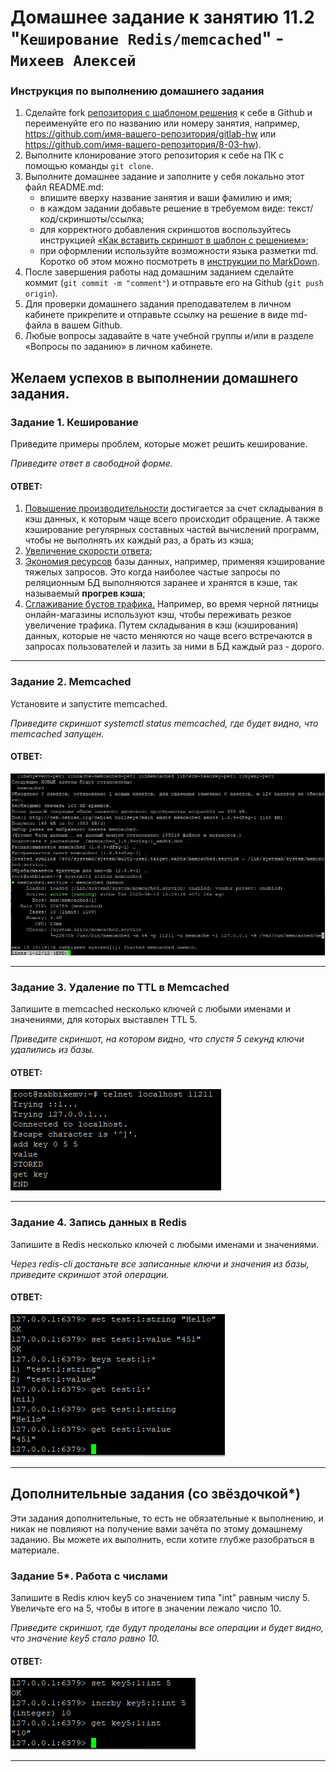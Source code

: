 # Домашнее задание к занятию 11.2 "`Кеширование Redis/memcached`" - `Михеев Алексей`

### Инструкция по выполнению домашнего задания

1. Сделайте fork [репозитория c шаблоном решения](https://github.com/netology-code/sys-pattern-homework) к себе в Github и переименуйте его по названию или номеру занятия, например, https://github.com/имя-вашего-репозитория/gitlab-hw или https://github.com/имя-вашего-репозитория/8-03-hw).
2. Выполните клонирование этого репозитория к себе на ПК с помощью команды `git clone`.
3. Выполните домашнее задание и заполните у себя локально этот файл README.md:
   - впишите вверху название занятия и ваши фамилию и имя;
   - в каждом задании добавьте решение в требуемом виде: текст/код/скриншоты/ссылка;
   - для корректного добавления скриншотов воспользуйтесь инструкцией [«Как вставить скриншот в шаблон с решением»](https://github.com/netology-code/sys-pattern-homework/blob/main/screen-instruction.md);
   - при оформлении используйте возможности языка разметки md. Коротко об этом можно посмотреть в [инструкции по MarkDown](https://github.com/netology-code/sys-pattern-homework/blob/main/md-instruction.md).
4. После завершения работы над домашним заданием сделайте коммит (`git commit -m "comment"`) и отправьте его на Github (`git push origin`).
5. Для проверки домашнего задания преподавателем в личном кабинете прикрепите и отправьте ссылку на решение в виде md-файла в вашем Github.
6. Любые вопросы задавайте в чате учебной группы и/или в разделе «Вопросы по заданию» в личном кабинете.

Желаем успехов в выполнении домашнего задания.
---

### Задание 1. Кеширование 

Приведите примеры проблем, которые может решить кеширование. 

*Приведите ответ в свободной форме.*

#### ОТВЕТ:

1. <ins>Повышение производительности</ins> достигается за счет складывания в кэш данных, к которым чаще всего происходит обращение. А также кэширование регулярных составных частей вычислений программ, чтобы не выполнять их каждый раз, а брать из кэша;
2. <ins>Увеличение скорости ответа</ins>;
3. <ins>Экономия ресурсов</ins> базы данных, например, применяя кэширование тяжелых запросов. Это когда наиболее частые запросы по реляционным БД выполняются заранее и хранятся в кэше, так называемый **прогрев кэша**;
4. <ins>Сглаживание бустов трафика.</ins> Например, во время черной пятницы онлайн-магазины используют кэш, чтобы переживать резкое увеличение трафика. Путем складывания в кэш (кэширования) данных, которые не часто меняются но чаще всего встречаются в запросах пользователей и лазить за ними в БД каждый раз - дорого.

---
### Задание 2. Memcached

Установите и запустите memcached.

*Приведите скриншот systemctl status memcached, где будет видно, что memcached запущен.*

#### ОТВЕТ:

![Скриншот-1](https://github.com/Alm798/11-02/blob/main/img/11.02_1.jpg)

---
### Задание 3. Удаление по TTL в Memcached

Запишите в memcached несколько ключей с любыми именами и значениями, для которых выставлен TTL 5. 

*Приведите скриншот, на котором видно, что спустя 5 секунд ключи удалились из базы.*

#### ОТВЕТ:

![Скриншот-2](https://github.com/Alm798/11-02/blob/main/img/11.02_2.png)

---
### Задание 4. Запись данных в Redis

Запишите в Redis несколько ключей с любыми именами и значениями. 

*Через redis-cli достаньте все записанные ключи и значения из базы, приведите скриншот этой операции.*

#### ОТВЕТ:

![Скриншот-3](https://github.com/Alm798/11-02/blob/main/img/11.02_3.png)

---
## Дополнительные задания (со звёздочкой*)
Эти задания дополнительные, то есть не обязательные к выполнению, и никак не повлияют на получение вами зачёта по этому домашнему заданию. Вы можете их выполнить, если хотите глубже разобраться в материале.

### Задание 5*. Работа с числами 

Запишите в Redis ключ key5 со значением типа "int" равным числу 5. Увеличьте его на 5, чтобы в итоге в значении лежало число 10.  

*Приведите скриншот, где будут проделаны все операции и будет видно, что значение key5 стало равно 10.*

#### ОТВЕТ:

![Скриншот-4](https://github.com/Alm798/11-02/blob/main/img/11.02_4.png)

---
